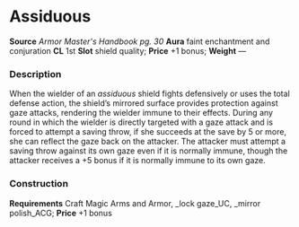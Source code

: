 ﻿---
name: "Assiduous"
type: ['shield_quality']
price: "+1 bonus"
description: |
  "When the wielder of an _assiduous_ shield fights defensively or uses the total defense action, the shield’s mirrored surface provides protection against gaze attacks, rendering the wielder immune to their effects. During any round in which the wielder is directly targeted with a gaze attack and is forced to attempt a saving throw, if she succeeds at the save by 5 or more, she can reflect the gaze back on the attacker. The attacker must attempt a saving throw against its own gaze even if it is normally immune, though the attacker receives a +5 bonus if it is normally immune to its own gaze."
---

#  Assiduous

**Source** _Armor Master's Handbook pg. 30_
**Aura** faint enchantment and conjuration **CL** 1st
**Slot** shield quality; **Price** +1 bonus; **Weight** —

### Description

When the wielder of an _assiduous_ shield fights defensively or uses the total defense action, the shield’s mirrored surface provides protection against gaze attacks, rendering the wielder immune to their effects. During any round in which the wielder is directly targeted with a gaze attack and is forced to attempt a saving throw, if she succeeds at the save by 5 or more, she can reflect the gaze back on the attacker. The attacker must attempt a saving throw against its own gaze even if it is normally immune, though the attacker receives a +5 bonus if it is normally immune to its own gaze.

### Construction

**Requirements** Craft Magic Arms and Armor, _lock gaze_UC, _mirror polish_ACG; **Price** +1 bonus